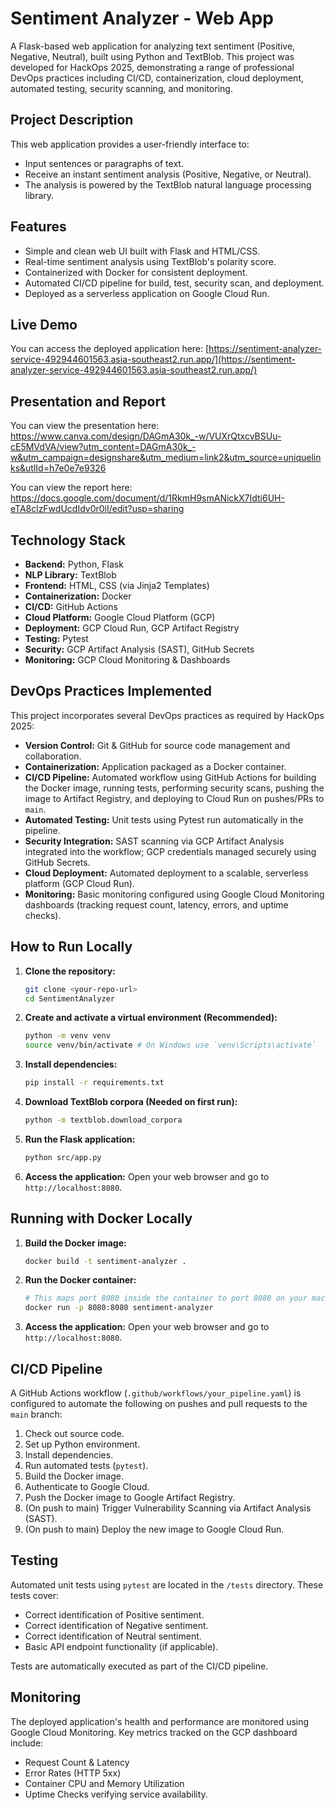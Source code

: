 # Sentiment Analyzer - Web App

A Flask-based web application for analyzing text sentiment (Positive, Negative, Neutral), built using Python and TextBlob. This project was developed for HackOps 2025, demonstrating a range of professional DevOps practices including CI/CD, containerization, cloud deployment, automated testing, security scanning, and monitoring.

## Project Description

This web application provides a user-friendly interface to:
- Input sentences or paragraphs of text.
- Receive an instant sentiment analysis (Positive, Negative, or Neutral).
- The analysis is powered by the TextBlob natural language processing library.

## Features

- Simple and clean web UI built with Flask and HTML/CSS.
- Real-time sentiment analysis using TextBlob's polarity score.
- Containerized with Docker for consistent deployment.
- Automated CI/CD pipeline for build, test, security scan, and deployment.
- Deployed as a serverless application on Google Cloud Run.

## Live Demo

You can access the deployed application here:
[https://sentiment-analyzer-service-492944601563.asia-southeast2.run.app/](https://sentiment-analyzer-service-492944601563.asia-southeast2.run.app/)

## Presentation and Report
You can view the presentation here:
https://www.canva.com/design/DAGmA30k_-w/VUXrQtxcvBSUu-cE5MVdVA/view?utm_content=DAGmA30k_-w&utm_campaign=designshare&utm_medium=link2&utm_source=uniquelinks&utlId=h7e0e7e9326

You can view the report here:
https://docs.google.com/document/d/1RkmH9smANickX7Idti6UH-eTA8clzFwdUcdIdv0r0iI/edit?usp=sharing

## Technology Stack

- **Backend:** Python, Flask
- **NLP Library:** TextBlob
- **Frontend:** HTML, CSS (via Jinja2 Templates)
- **Containerization:** Docker
- **CI/CD:** GitHub Actions
- **Cloud Platform:** Google Cloud Platform (GCP)
- **Deployment:** GCP Cloud Run, GCP Artifact Registry
- **Testing:** Pytest
- **Security:** GCP Artifact Analysis (SAST), GitHub Secrets
- **Monitoring:** GCP Cloud Monitoring & Dashboards

##  DevOps Practices Implemented

This project incorporates several DevOps practices as required by HackOps 2025:
- **Version Control:** Git & GitHub for source code management and collaboration.
- **Containerization:** Application packaged as a Docker container.
- **CI/CD Pipeline:** Automated workflow using GitHub Actions for building the Docker image, running tests, performing security scans, pushing the image to Artifact Registry, and deploying to Cloud Run on pushes/PRs to `main`.
- **Automated Testing:** Unit tests using Pytest run automatically in the pipeline.
- **Security Integration:** SAST scanning via GCP Artifact Analysis integrated into the workflow; GCP credentials managed securely using GitHub Secrets.
- **Cloud Deployment:** Automated deployment to a scalable, serverless platform (GCP Cloud Run).
- **Monitoring:** Basic monitoring configured using Google Cloud Monitoring dashboards (tracking request count, latency, errors, and uptime checks).

## How to Run Locally

1.  **Clone the repository:**
    ```bash
    git clone <your-repo-url>
    cd SentimentAnalyzer
    ```
2.  **Create and activate a virtual environment (Recommended):**
    ```bash
    python -m venv venv
    source venv/bin/activate # On Windows use `venv\Scripts\activate`
    ```
3.  **Install dependencies:**
    ```bash
    pip install -r requirements.txt
    ```
4.  **Download TextBlob corpora (Needed on first run):**
    ```bash
    python -m textblob.download_corpora
    ```
5.  **Run the Flask application:**
    ```bash
    python src/app.py
    ```
6.  **Access the application:** Open your web browser and go to `http://localhost:8080`.

## Running with Docker Locally

1.  **Build the Docker image:**
    ```bash
    docker build -t sentiment-analyzer .
    ```
2.  **Run the Docker container:**
    ```bash
    # This maps port 8080 inside the container to port 8080 on your machine
    docker run -p 8080:8080 sentiment-analyzer
    ```
3.  **Access the application:** Open your web browser and go to `http://localhost:8080`.

## CI/CD Pipeline

A GitHub Actions workflow (`.github/workflows/your_pipeline.yaml`) is configured to automate the following on pushes and pull requests to the `main` branch:
1.  Check out source code.
2.  Set up Python environment.
3.  Install dependencies.
4.  Run automated tests (`pytest`).
5.  Build the Docker image.
6.  Authenticate to Google Cloud.
7.  Push the Docker image to Google Artifact Registry.
8.  (On push to main) Trigger Vulnerability Scanning via Artifact Analysis (SAST).
9.  (On push to main) Deploy the new image to Google Cloud Run.

## Testing

Automated unit tests using `pytest` are located in the `/tests` directory. These tests cover:
- Correct identification of Positive sentiment.
- Correct identification of Negative sentiment.
- Correct identification of Neutral sentiment.
- Basic API endpoint functionality (if applicable).

Tests are automatically executed as part of the CI/CD pipeline.

## Monitoring

The deployed application's health and performance are monitored using Google Cloud Monitoring. Key metrics tracked on the GCP dashboard include:
- Request Count & Latency
- Error Rates (HTTP 5xx)
- Container CPU and Memory Utilization
- Uptime Checks verifying service availability.